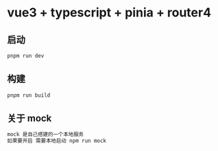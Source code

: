 # vue3 + typescript + pinia + router4

## 启动

```js
pnpm run dev
```

## 构建

```js
pnpm run build
```

## 关于 mock

```js
mock 是自己搭建的一个本地服务
如果要开启 需要本地启动 npm run mock
```
